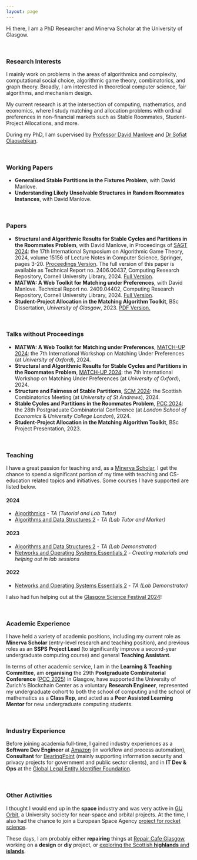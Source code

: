 ```yaml
--- 
layout: page
--- 
```


Hi there, I am a PhD Researcher and Minerva Scholar at the University of Glasgow.

<p>&nbsp;</p>

### Research Interests
I mainly work on problems in the areas of algorithmics and complexity, computational social choice, algorithmic game theory, combinatorics, and graph theory. Broadly, I am interested in theoretical computer science, fair algorithms, and mechanism design.

My current research is at the intersection of computing, mathematics, and economics, where I study matching and allocation problems with ordinal preferences in non-financial markets such as Stable Roommates, Student-Project Allocations, and more.

During my PhD, I am supervised by [Professor David Manlove](https://www.dcs.gla.ac.uk/~davidm/) and [Dr Sofiat Olaosebikan](https://www.dcs.gla.ac.uk/~sofiat/).

<p>&nbsp;</p>


### Working Papers

- **Generalised Stable Partitions in the Fixtures Problem**, with David Manlove.
- **Understanding Likely Unsolvable Structures in Random Roommates Instances**, with David Manlove.

<p>&nbsp;</p>


### Papers
- **Structural and Algorithmic Results for Stable Cycles and Partitions in the Roommates Problem**, with David Manlove, in Proceedings of [SAGT 2024](https://www.cwi.nl/en/groups/networks-and-optimization/events/sagt-2024/): the 17th International Symposium on Algorithmic Game Theory, 2024, volume 15156 of Lecture Notes in Computer Science, Springer, pages 3-20. [Proceedings Version](https://doi.org/10.1007/978-3-031-71033-9_1). The full version of this paper is available as Technical Report no. 2406.00437, Computing Research Repository, Cornell University Library, 2024. [Full Version](https://arxiv.org/abs/2406.00437).
- **MATWA: A Web Toolkit for Matching under Preferences**, with David Manlove. Technical Report no. 2409.04402, Computing Research Repository, Cornell University Library, 2024. [Full Version](https://arxiv.org/abs/2409.04402).
- **Student-Project Allocation in the Matching Algorithm Toolkit**, BSc Dissertation, _University of Glasgow_, 2023. <a href="/files/level4project.pdf" target="_blank">PDF Version.</a>


<p>&nbsp;</p>


### Talks without Proceedings
- **MATWA: A Web Toolkit for Matching under Preferences**, [MATCH-UP 2024](https://www.dcs.gla.ac.uk/research/algorithms/MATCHUP2024/): the 7th International Workshop on Matching Under Preferences (at _University of Oxford_), 2024.
- **Structural and Algorithmic Results for Stable Cycles and Partitions in the Roommates Problem**, [MATCH-UP 2024](https://www.dcs.gla.ac.uk/research/algorithms/MATCHUP2024/): the 7th International Workshop on Matching Under Preferences (at _University of Oxford_), 2024. 
- **Structure and Fairness of Stable Partitions**, [SCM 2024](https://sites.cs.st-andrews.ac.uk/scm2024/): the Scottish Combinatorics Meeting (at _University of St Andrews_), 2024.
- **Stable Cycles and Partitions in the Roommates Problem**, [PCC 2024](https://sites.google.com/view/pcc-2024/home): the 28th Postgraduate Combinatorial Conference (at _London School of Economics_ & _University College London_), 2024.
- **Student-Project Allocation in the Matching Algorithm Toolkit**, BSc Project Presentation, 2023.

<p>&nbsp;</p>


### Teaching
I have a great passion for teaching and, as a [Minerva Scholar](https://www.gla.ac.uk/schools/computing/postgraduateresearch/prospectivestudents/minervascholarships/), I get the chance to spend a significant portion of my time with teaching and CS-education related topics and initiatives. Some courses I have supported are listed below.

#### 2024
- [Algorithmics](https://www.gla.ac.uk/coursecatalogue/course/?code=COMPSCI2026) - _TA (Tutorial and Lab Tutor)_
- [Algorithms and Data Structures 2](https://www.gla.ac.uk/coursecatalogue/course/?code=COMPSCI2007) - _TA (Lab Tutor and Marker)_

#### 2023
- [Algorithms and Data Structures 2](https://www.gla.ac.uk/coursecatalogue/course/?code=COMPSCI2007) - _TA (Lab Demonstrator)_
- [Networks and Operating Systems Essentials 2](https://www.gla.ac.uk/coursecatalogue/course/?code=COMPSCI2024) - _Creating materials and helping out in lab sessions_

#### 2022
- [Networks and Operating Systems Essentials 2](https://www.gla.ac.uk/coursecatalogue/course/?code=COMPSCI2024) - _TA (Lab Demonstrator)_

I also had fun helping out at the [Glasgow Science Festival 2024](https://www.gla.ac.uk/events/sciencefestival/)!

<p>&nbsp;</p>


### Academic Experience
I have held a variety of academic positions, including my current role as **Minerva Scholar** (entry-level research and teaching position), and previous roles as an **SSPS Project Lead** (to significantly improve a second-year undergraduate computing course) and general **Teaching Assistant**.

In terms of other academic service, I am in the **Learning & Teaching Committee**, am **organising** the 29th **Postgraduate Combinatorial Conference** ([PCC 2025](https://sites.google.com/view/pcc2025/home)) in Glasgow, have supported the University of Zurich's Blockchain Center as a voluntary **Research Engineer**, represented my undergraduate cohort to both the school of computing and the school of mathematics as a **Class Rep**, and acted as a **Peer Assisted Learning Mentor** for new undergraduate computing students.

<p>&nbsp;</p>


### Industry Experience
Before joining academia full-time, I gained industry experiences as a **Software Dev Engineer** at [Amazon](https://www.amazon.co.uk/gp/video/livetv) (in workflow and process automation), **Consultant** for [BearingPoint](https://www.bearingpoint.com/en-gb/) (mainly supporting information security and privacy projects for government and public sector clients), and in **IT Dev & Ops** at the [Global Legal Entity Identifier Foundation](https://www.gleif.org/en). 

<p>&nbsp;</p>


### Other Activities
I thought I would end up in the **space** industry and was very active in [GU Orbit](https://uk.linkedin.com/company/gu-orbit), a University society for near-space and orbital projects. At the time, I also had the chance to join a European Space Agency [project for rocket science](https://www.esa.int/Education/Fly_A_Rocket). 

These days, I am probably either **repairing** things at [Repair Cafe Glasgow](https://repaircafeglasgow.org/), working on a **design** or **diy** project, or [exploring the Scottish **highlands** and **islands**](scotland).